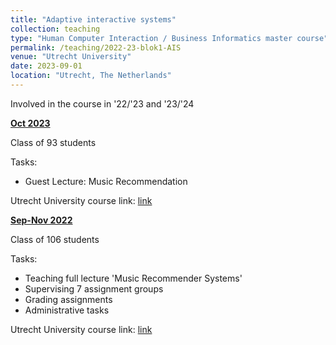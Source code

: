 ```yaml
---
title: "Adaptive interactive systems"
collection: teaching
type: "Human Computer Interaction / Business Informatics master course"
permalink: /teaching/2022-23-blok1-AIS
venue: "Utrecht University"
date: 2023-09-01
location: "Utrecht, The Netherlands"
---
```


Involved in the course in '22/'23 and '23/'24

<u><b>Oct 2023</b></u>

Class of 93 students

Tasks: 
* Guest Lecture: Music Recommendation

Utrecht University course link: [link](https://osiris-student.uu.nl/#/onderwijscatalogus/extern/cursus?cursuscode=INFOMAIS&taal=en&collegejaar=2023)

<u><b>Sep-Nov 2022</b></u>

Class of 106 students

Tasks:
* Teaching full lecture 'Music Recommender Systems'
* Supervising 7 assignment groups
* Grading assignments
* Administrative tasks

Utrecht University course link: [link](https://osiris-student.uu.nl/#/onderwijscatalogus/extern/cursus?cursuscode=INFOMAIS&taal=en&collegejaar=2022)
